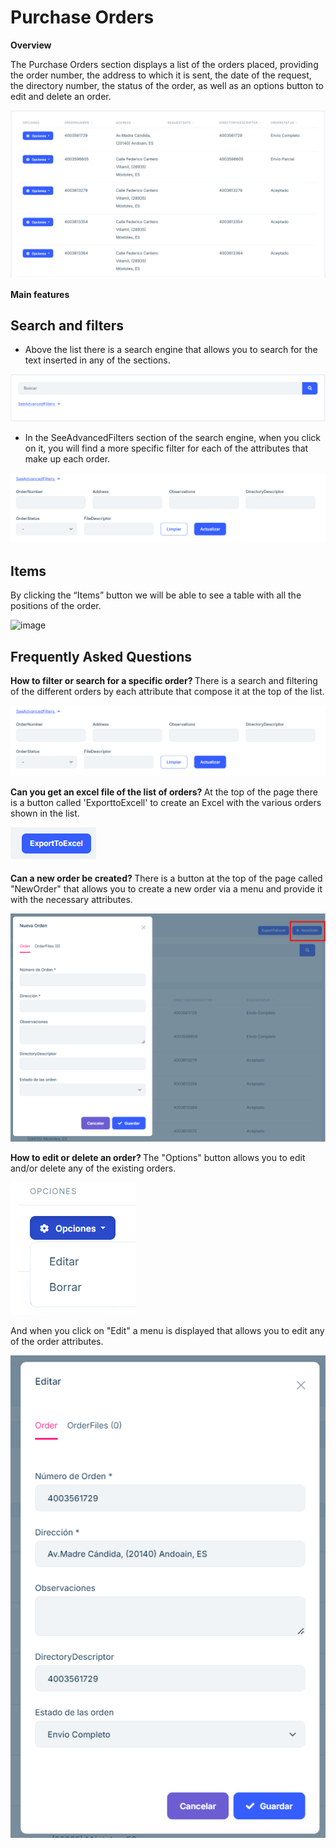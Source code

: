 # Purchase Orders

**Overview**

The Purchase Orders section displays a list of the orders placed, providing the order number, the address to which it is sent, the date of the request, the directory number, the status of the order, as well as an options button to edit and delete an order.

![image](images/listPurchaseOrders.png)

**Main features**

## Search and filters

- Above the list there is a search engine that allows you to search for the text inserted in any of the sections.

![image](images/searchPurchaseOrders.png)

- In the SeeAdvancedFilters section of the search engine, when you click on it, you will find a more specific filter for each of the attributes that make up each order.

![image](images/filterPurchaseOrders.png)

## Items

By clicking the “Items” button we will be able to see a table with all the positions of the order.

![image](images/imagendeWord.png)

## Frequently Asked Questions 

<b>How to filter or search for a specific order? </b>
There is a search and filtering of the different orders by each attribute that compose it at the top 
of the list. 

![image](images/filterPurchaseOrders.png)

<b>Can you get an excel file of the list of orders? </b>
At the top of the page there is a button called 'ExporttoExcell' to create an Excel with the various 
orders shown in the list. 

![image](images/exportToExcel.png)

<b>Can a new order be created? </b>
There is a button at the top of the page called "NewOrder" that allows you to create a new order 
via a menu and provide it with the necessary attributes. 

![image](images/newPurchaseOrderModel.png)

<b>How to edit or delete an order? </b>
The "Options" button allows you to edit and/or delete any of the existing orders. 

![image](images/optionsPurchaseOrders.png)

And when you click on "Edit" a menu is displayed that allows you to edit any of the order attributes.

![image](images/editPurchaseOrder.png)
